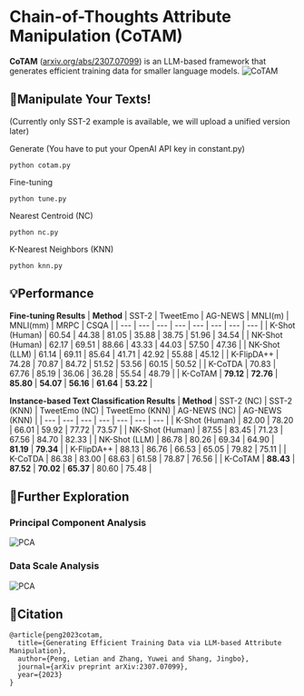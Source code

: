 # Chain-of-Thoughts Attribute Manipulation (CoTAM) 
**CoTAM** ([arxiv.org/abs/2307.07099](https://arxiv.org/abs/2307.07099)) is an LLM-based framework that generates efficient training data for smaller language models.
![CoTAM](https://github.com/KomeijiForce/CoTAM/blob/main/cotam.png)

## :wrench:Manipulate Your Texts!
(Currently only SST-2 example is available, we will upload a unified version later)

Generate (You have to put your OpenAI API key in constant.py)
```
python cotam.py
```
Fine-tuning
```
python tune.py
```
Nearest Centroid (NC)
```
python nc.py
```
K-Nearest Neighbors (KNN)
```
python knn.py
```

## :bulb:Performance
**Fine-tuning Results**
| **Method** | SST-2 | TweetEmo | AG-NEWS | MNLI(m) | MNLI(mm) | MRPC | CSQA |
| --- | --- | --- | --- | --- | --- | --- | --- |
| K-Shot (Human) | 60.54 | 44.38 | 81.05 | 35.88 | 38.75 | 51.96 | 34.54 |
| NK-Shot (Human) | 62.17 | 69.51 | 88.66 | 43.33 | 44.03 | 57.50 | 47.36 |
| NK-Shot (LLM) | 61.14 | 69.11 | 85.64 | 41.71 | 42.92 | 55.88 | 45.12 |
| K-FlipDA++ | 74.28 | 70.87 | 84.72 | 51.52 | 53.56 | 60.15 | 50.52 |
| K-CoTDA | 70.83 | 67.76 | 85.19 | 36.06 | 36.28 | 55.54 | 48.79 |
| K-CoTAM | **79.12** | **72.76** | **85.80** | **54.07** | **56.16** | **61.64** | **53.22** |

**Instance-based Text Classification Results**
| **Method** | SST-2 (NC) | SST-2 (KNN) | TweetEmo (NC) | TweetEmo (KNN) | AG-NEWS (NC) | AG-NEWS (KNN) |
| --- | --- | --- | --- | --- | --- | --- |
| K-Shot (Human) | 82.00 | 78.20 | 66.01 | 59.92 | 77.72 | 73.57 |
| NK-Shot (Human) | 87.55 | 83.45 | 71.23 | 67.56 | 84.70 | 82.33 |
| NK-Shot (LLM) | 86.78 | 80.26 | 69.34 | 64.90 | **81.19** | **79.34** |
| K-FlipDA++ | 88.13 | 86.76 | 66.53 | 65.05 | 79.82 | 75.11 |
| K-CoTDA | 86.38 | 83.00 | 68.63 | 61.58 | 78.87 | 76.56 |
| K-CoTAM | **88.43** | **87.52** | **70.02** | **65.37** | 80.60 | 75.48 |

## :mag_right:Further Exploration

### Principal Component Analysis
![PCA](https://github.com/KomeijiForce/CoTAM/blob/main/pca.png)

### Data Scale Analysis
![PCA](https://github.com/KomeijiForce/CoTAM/blob/main/data_scale.png)

## :paw_prints:Citation
```
@article{peng2023cotam,
  title={Generating Efficient Training Data via LLM-based Attribute Manipulation},
  author={Peng, Letian and Zhang, Yuwei and Shang, Jingbo},
  journal={arXiv preprint arXiv:2307.07099},
  year={2023}
}
```
